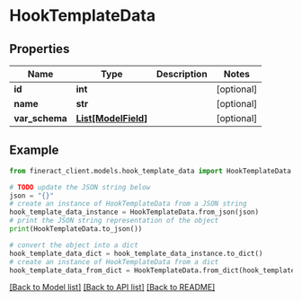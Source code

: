 # HookTemplateData


## Properties

Name | Type | Description | Notes
------------ | ------------- | ------------- | -------------
**id** | **int** |  | [optional] 
**name** | **str** |  | [optional] 
**var_schema** | [**List[ModelField]**](ModelField.md) |  | [optional] 

## Example

```python
from fineract_client.models.hook_template_data import HookTemplateData

# TODO update the JSON string below
json = "{}"
# create an instance of HookTemplateData from a JSON string
hook_template_data_instance = HookTemplateData.from_json(json)
# print the JSON string representation of the object
print(HookTemplateData.to_json())

# convert the object into a dict
hook_template_data_dict = hook_template_data_instance.to_dict()
# create an instance of HookTemplateData from a dict
hook_template_data_from_dict = HookTemplateData.from_dict(hook_template_data_dict)
```
[[Back to Model list]](../README.md#documentation-for-models) [[Back to API list]](../README.md#documentation-for-api-endpoints) [[Back to README]](../README.md)


